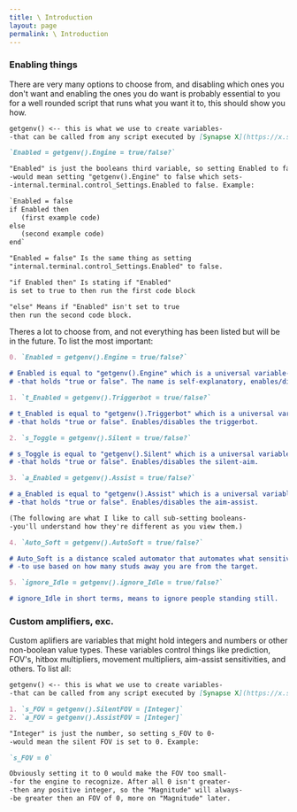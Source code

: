 ```yaml
---
title: \ Introduction
layout: page
permalink: \ Introduction
---
```


### Enabling things

There are very many options to choose from, and disabling which ones you don't want and enabling the ones you do want is probably essential to you for a well rounded script that runs what you want it to, this should show you how.

```markdown
getgenv() <-- this is what we use to create variables- 
-that can be called from any script executed by [Synapse X](https://x.synapse.to/).

`Enabled = getgenv().Engine = true/false?`

"Enabled" is just the booleans third variable, so setting Enabled to false-
-would mean setting "getgenv().Engine" to false which sets-
-internal.terminal.control_Settings.Enabled to false. Example:

`Enabled = false
if Enabled then
   (first example code)
else
   (second example code)
end`

"Enabled = false" Is the same thing as setting 
"internal.terminal.control_Settings.Enabled" to false.

"if Enabled then" Is stating if "Enabled" 
is set to true to then run the first code block

"else" Means if "Enabled" isn't set to true 
then run the second code block.
```
Theres a lot to choose from, and not everything has been listed but will be in the future. To list the most important:

```markdown
0. `Enabled = getgenv().Engine = true/false?`

# Enabled is equal to "getgenv().Engine" which is a universal variable-
# -that holds "true or false". The name is self-explanatory, enables/disables the entire script.

1. `t_Enabled = getgenv().Triggerbot = true/false?`

# t_Enabled is equal to "getgenv().Triggerbot" which is a universal variable-
# -that holds "true or false". Enables/disables the triggerbot.

2. `s_Toggle = getgenv().Silent = true/false?`

# s_Toggle is equal to "getgenv().Silent" which is a universal variable-
# -that holds "true or false". Enables/disables the silent-aim.

3. `a_Enabled = getgenv().Assist = true/false?`

# a_Enabled is equal to "getgenv().Assist" which is a universal variable-
# -that holds "true or false". Enables/disables the aim-assist.

(The following are what I like to call sub-setting booleans-
-you'll understand how they're different as you view them.)

4. `Auto_Soft = getgenv().AutoSoft = true/false?`

# Auto_Soft is a distance scaled automator that automates what sensitivity
# -to use based on how many studs away you are from the target.

5. `ignore_Idle = getgenv().ignore_Idle = true/false?`

# ignore_Idle in short terms, means to ignore people standing still.

```

### Custom amplifiers, exc.

Custom aplifiers are variables that might hold integers and numbers or other non-boolean value types. These variables control things like prediction, FOV's, hitbox multipliers, movement multipliers, aim-assist sensitivities, and others. To list all:

```markdown
getgenv() <-- this is what we use to create variables- 
-that can be called from any script executed by [Synapse X](https://x.synapse.to/).

1. `s_FOV = getgenv().SilentFOV = [Integer]`
2. `a_FOV = getgenv().AssistFOV = [Integer]`

"Integer" is just the number, so setting s_FOV to 0-
-would mean the silent FOV is set to 0. Example:

`s_FOV = 0`

Obviously setting it to 0 would make the FOV too small-
-for the engine to recognize. After all 0 isn't greater-
-then any positive integer, so the "Magnitude" will always-
-be greater then an FOV of 0, more on "Magnitude" later.
```
